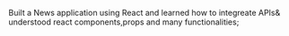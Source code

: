 Built a News application using React and learned how to integreate APIs& understood react components,props and many functionalities;
